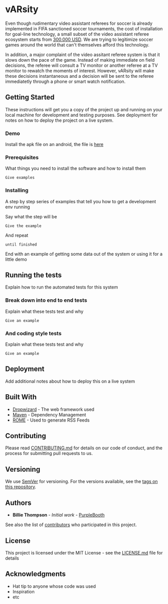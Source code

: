 # vARsity

Even though rudimentary video assistant referees for soccer is already implemented in FIFA sanctioned soccer tournaments, the cost of installation for goal-line technology, a small subset of the video assistant referee ecosystem starts from [300,000 USD](https://www.engadget.com/2017/08/01/fifa-var-goal-line-technology-future-of-soccer/?guccounter=1). We are trying to legitimize soccer games around the world that can't themselves afford this technology.

In addition, a major complaint of the video assitant referee system is that it slows down the pace of the game. Instead of making immediate on field decisions, the referee will consult a TV monitor or another referee at a TV monitor to rewatch the moments of interest. However, vARsity will make these decisions instantaneous and a decision will be sent to the referee immediatetly through a phone or smart watch notification.

## Getting Started

These instructions will get you a copy of the project up and running on your local machine for development and testing purposes. See deployment for notes on how to deploy the project on a live system.

### Demo
Install the apk file on an android, the file is [here](https://github.com/AlbertSu123/var/blob/master/app/release/app-release.apk)

### Prerequisites

What things you need to install the software and how to install them

```
Give examples
```

### Installing

A step by step series of examples that tell you how to get a development env running

Say what the step will be

```
Give the example
```

And repeat

```
until finished
```

End with an example of getting some data out of the system or using it for a little demo

## Running the tests

Explain how to run the automated tests for this system

### Break down into end to end tests

Explain what these tests test and why

```
Give an example
```

### And coding style tests

Explain what these tests test and why

```
Give an example
```

## Deployment

Add additional notes about how to deploy this on a live system

## Built With

* [Dropwizard](http://www.dropwizard.io/1.0.2/docs/) - The web framework used
* [Maven](https://maven.apache.org/) - Dependency Management
* [ROME](https://rometools.github.io/rome/) - Used to generate RSS Feeds

## Contributing

Please read [CONTRIBUTING.md](https://gist.github.com/PurpleBooth/b24679402957c63ec426) for details on our code of conduct, and the process for submitting pull requests to us.

## Versioning

We use [SemVer](http://semver.org/) for versioning. For the versions available, see the [tags on this repository](https://github.com/your/project/tags). 

## Authors

* **Billie Thompson** - *Initial work* - [PurpleBooth](https://github.com/PurpleBooth)

See also the list of [contributors](https://github.com/your/project/contributors) who participated in this project.

## License

This project is licensed under the MIT License - see the [LICENSE.md](LICENSE.md) file for details

## Acknowledgments

* Hat tip to anyone whose code was used
* Inspiration
* etc
